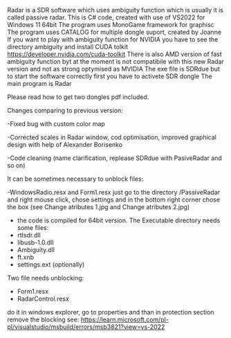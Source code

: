 Radar is a SDR software which uses ambiguity function which is usually it is called passive radar. This is C# code, created with use of VS2022 for Windows 11 64bit The program uses MonoGame framework for graphisc The program uses CATALOG for multiple dongle suport, created by Joanne If you want to play with ambiguity function for NVIDIA you have to see the directory ambiguity and install CUDA tolkit https://developer.nvidia.com/cuda-toolkit There is also AMD version of fast ambiguity function byt at the moment is not compatibile with this new Radar version and not as strong optymised as MVIDIA The exe file is SDRdue but to start the software correctly first you have to activete SDR dongle The main program is Radar

Please read how to get two dongles pdf included.

Changes comparing to previous version:

-Fixed bug with custom color map

-Corrected scales in Radar window, cod optimisation, improved graphical design with help of Alexander Borisenko 

-Code cleaning (name clarification, replease SDRdue with PasiveRadar and so on)

It can be sometimes necessary to unblock files:

-WindowsRadio.resx and Form1.resx just go to the directory /PassiveRadar and right mouse click, chose settings and in the bottom right corner chose the box (see Change atributes 1.jpg and Change atributes 2.jpg)


- the code is compiled for 64bit version. The Executable directory needs some files:
- rtlsdr.dll
- libusb-1.0.dll
- Ambiguity.dll
- ft.xnb
- settings.ext (optionally) 

Two file needs unblocking:
- Form1.resx
- RadarControl.resx

do it in windows explorer, go to properties and than in protection section remove the blocking
see: https://learn.microsoft.com/pl-pl/visualstudio/msbuild/errors/msb3821?view=vs-2022
